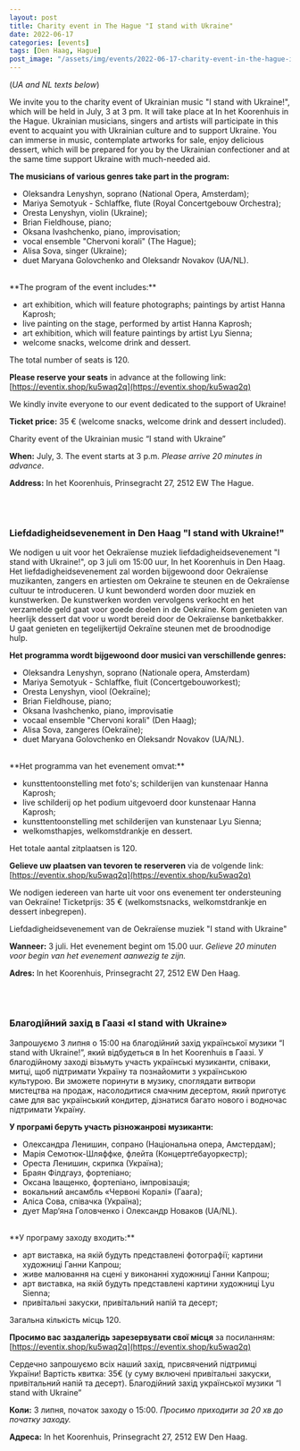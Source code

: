 ```yaml
---
layout: post
title: Charity event in The Hague "I stand with Ukraine"
date: 2022-06-17
categories: [events]
tags: [Den Haag, Hague]
post_image: "/assets/img/events/2022-06-17-charity-event-in-the-hague-i-stand-with-ukraine.webp"
---
```


(*UA and NL texts below*)

We invite you to the charity event of Ukrainian music "I stand with Ukraine!", which will be held in July, 3 at 3 pm. It will take place at In het Koorenhuis in the Hague.
Ukrainian musicians, singers and artists will participate in this event to acquaint you with Ukrainian culture and to support Ukraine.
You can immerse in music, contemplate artworks for sale, enjoy delicious dessert, which will be prepared for you by the Ukrainian confectioner and at the same time support Ukraine with much-needed aid.

**The musicians of various genres take part in the program:**

- Oleksandra Lenyshyn, soprano (National Opera, Amsterdam);
- Mariya Semotyuk - Schlaffke, flute (Royal Concertgebouw Orchestra);
- Oresta Lenyshyn, violin (Ukraine);
- Brian Fieldhouse, piano;
- Oksana Ivashchenko, piano, improvisation;
- vocal ensemble "Chervoni korali" (The Hague);
- Alisa Sova, singer (Ukraine);
- duet Maryana Golovchenko and Oleksandr Novakov  (UA/NL).

<br/>
**The program of the event includes:**

- art exhibition, which will feature photographs; paintings by artist Hanna Kaprosh;
- live painting on the stage, performed by artist Hanna Kaprosh;
- art exhibition, which will feature paintings by artist Lyu Sienna;
- welcome snacks, welcome drink and dessert.

The total number of seats is 120.

**Please reserve your seats** in advance at the following link: [https://eventix.shop/ku5waq2q](https://eventix.shop/ku5waq2q)

We kindly invite everyone to our event dedicated to the support of Ukraine!

**Ticket price:** 35 € (welcome snacks, welcome drink and dessert included).

Charity event of the Ukrainian music “I stand with Ukraine”

**When:** July, 3.  The event starts at 3 p.m. *Please arrive 20 minutes in advance*.

**Address:** In het Koorenhuis, Prinsegracht 27, 2512 EW The Hague.

<br/><br/>
### Liefdadigheidsevenement  in Den Haag  "I stand with Ukraine!"

We nodigen u uit voor het Oekraïense muziek liefdadigheidsevenement "I stand with Ukraine!", op 3 juli om 15:00 uur, In het Koorenhuis in Den Haag.
Het liefdadigheidsevenement zal worden bijgewoond door Oekraïense muzikanten, zangers en artiesten om Oekraïne te steunen en de Oekraïense cultuur te introduceren.
U kunt bewonderd worden door muziek en kunstwerken. De kunstwerken worden vervolgens verkocht en het verzamelde geld gaat voor goede doelen in de Oekraïne. Kom genieten van heerlijk dessert dat voor u wordt bereid door de Oekraïense banketbakker. U gaat genieten en tegelijkertijd Oekraïne steunen met de broodnodige hulp.

**Het programma wordt bijgewoond door musici van verschillende genres:**

- Oleksandra Lenyshyn, soprano (Nationale opera, Amsterdam)
- Mariya Semotyuk - Schlaffke, fluit (Concertgebouworkest);
- Oresta Lenyshyn, viool (Oekraïne);
- Brian Fieldhouse, piano;
- Oksana Ivashchenko, piano, improvisatie
- vocaal ensemble "Chervoni korali" (Den Haag);
- Alisa Sova, zangeres (Oekraïne);
- duet Maryana Golovchenko en Oleksandr Novakov  (UA/NL).

<br/>
**Het programma van het evenement omvat:**

- kunsttentoonstelling met foto's; schilderijen van kunstenaar Hanna Kaprosh;
- live schilderij op het podium uitgevoerd door kunstenaar Hanna Kaprosh;
- kunsttentoonstelling met schilderijen van kunstenaar Lyu Sienna;
- welkomsthapjes, welkomstdrankje en dessert.

Het totale aantal zitplaatsen is 120.

**Gelieve uw plaatsen van tevoren te reserveren** via de volgende link: [https://eventix.shop/ku5waq2q](https://eventix.shop/ku5waq2q)

We nodigen iedereen van harte uit voor ons evenement ter ondersteuning van Oekraïne!
Ticketprijs: 35 € (welkomstsnacks, welkomstdrankje en dessert inbegrepen).

Liefdadigheidsevenement van de Oekraïense muziek "I stand with Ukraine"

**Wanneer:** 3 juli. Het evenement begint om 15.00 uur. *Gelieve 20 minuten voor begin van het evenement aanwezig te zijn.*

**Adres:** In het Koorenhuis, Prinsegracht 27, 2512 EW Den Haag.

<br/><br/>
### Благодійний захід в Гаазі «I stand with Ukraine»

Запрошуємо 3 липня о 15:00 на благодійний захід української музики “I stand with Ukraine!”, який відбудеться в In het Koorenhuis в Гаазі.
У благодійному заході візьмуть участь українські музиканти, співаки, митці, щоб підтримати Україну та познайомити з українською культурою.
Ви зможете поринути в музику, споглядати витвори мистецтва на продаж, насолодитися смачним десертом, який приготує саме для вас український кондитер, дізнатися багато нового і водночас підтримати Україну.

**У програмі беруть участь різножанрові музиканти:**

- Олександра Ленишин, сопрано (Національна опера, Амстердам);
- Марія Семотюк-Шляффке, флейта (Концертґебауоркестр);
- Ореста Ленишин, скрипка (Україна);
- Браян Філдгауз, фортепіано;
- Оксана Іващенко, фортепіано, імпровізація;
- вокальний ансамбль «Червоні Коралі» (Гаага);
- Аліса Сова, співачка (Україна);
- дует Мар‘яна Головченко і Олександр Новаков (UA/NL).

<br/>
**У програму заходу входить:**

- арт виставка, на якій будуть представлені фотографії; картини художниці Ганни Капрош;
- живе малювання на сцені у виконанні художниці Ганни Капрош;
- арт виставка, на якій будуть представлені картини художниці Lyu Sienna;
- привітальні закуски, привітальний напій та десерт;

Загальна кількість місць 120.

**Просимо вас заздалегідь зарезервувати свої місця** за посиланням: [https://eventix.shop/ku5waq2q](https://eventix.shop/ku5waq2q)

Сердечно запрошуємо всіх наший захід, присвячений підтримці України!
Вартість квитка: 35€ (у суму включені привітальні закуски, привітальний напій та десерт).
Благодійний захід української музики  “I stand with Ukraine”

**Коли:** 3 липня, початок заходу о 15:00. *Просимо приходити за 20 хв до початку заходу.*

**Адреса:** In het Koorenhuis, Prinsegracht 27, 2512 EW Den Haag.
